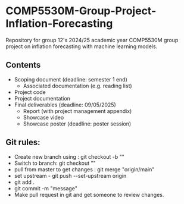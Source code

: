 # COMP5530M-Group-Project-Inflation-Forecasting

Repository for group 12's 2024/25 academic year COMP5530M group project on inflation forecasting with machine learning models.

## Contents
- Scoping document (deadline: semester 1 end)
  - Associated documentation (e.g. reading list)
- Project code
- Project documentation
- Final deliverables (deadline: 09/05/2025)
  - Report (with project management appendix)
  - Showcase video
  - Showcase poster (deadline: poster session)

## Git rules:
- Create new branch using : git checkout -b "<branchname>"
- Switch to branch: git checkout "<branchname>"
- pull from master to get changes : git merge "origin/main"
- set upstream - git push --set-upstream origin <branchname>
- git add .
- git commit -m "message"
- Make pull request in git and get someone to review changes.
